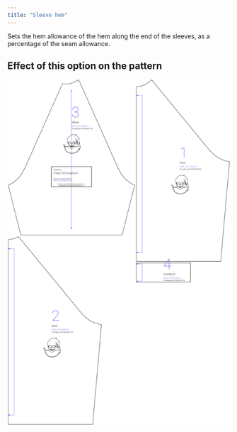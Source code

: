 ```yaml
---
title: "Sleeve hem"
---
```


Sets the hem allowance of the hem along the end of the sleeves, as a percentage of the seam allowance.



## Effect of this option on the pattern
![This image shows the effect of this option by superimposing several variants that have a different value for this option](shelly_sleevehem_sample.svg "Effect of this option on the pattern")
